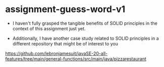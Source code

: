 # assignment-guess-word-v1

-  I haven't fully grasped the tangible benefits of SOLID principles in the context of this assignment just yet. 

- Additionally, I have another case study related to SOLID principles in a different repository that might be of interest to you

https://github.com/lebronjamesuit/javaSE-20-all-features/tree/main/general-functions/src/main/java/pizzarestaurant
